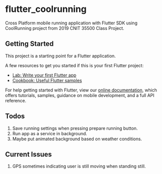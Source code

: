 # flutter_coolrunning

Cross Platform mobile running application with Flutter SDK using CoolRunning project from 2019 CNIT 35500 Class Project.

## Getting Started

This project is a starting point for a Flutter application.

A few resources to get you started if this is your first Flutter project:

- [Lab: Write your first Flutter app](https://flutter.dev/docs/get-started/codelab)
- [Cookbook: Useful Flutter samples](https://flutter.dev/docs/cookbook)

For help getting started with Flutter, view our
[online documentation](https://flutter.dev/docs), which offers tutorials,
samples, guidance on mobile development, and a full API reference.

## Todos

1. Save running settings when pressing prepare running button.
2. Run app as a service in background.
3. Maybe put animated background based on weather conditions.

## Current Issues

1. GPS sometimes indicating user is still moving when standing still.
